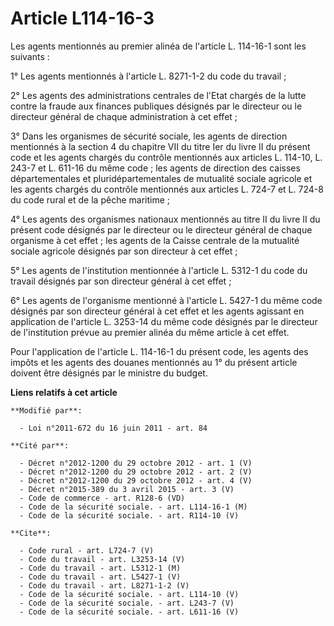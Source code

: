 # Article L114-16-3

Les agents mentionnés au premier alinéa de l'article L. 114-16-1 sont les suivants : 

1° Les agents mentionnés à l'article L. 8271-1-2 du code du travail ; 

2° Les agents des administrations centrales de l'Etat chargés de la lutte contre la fraude aux finances publiques désignés
par le directeur ou le directeur général de chaque administration à cet effet ; 

3° Dans les organismes de sécurité sociale, les agents de direction mentionnés à la section 4 du chapitre VII du titre Ier du
livre II du présent code et les agents chargés du contrôle mentionnés aux articles L. 114-10, L. 243-7 et L. 611-16 du même
code ; les agents de direction des caisses départementales et pluridépartementales de mutualité sociale agricole et les
agents chargés du contrôle mentionnés aux articles L. 724-7 et L. 724-8 du code rural et de la pêche maritime ; 

4° Les agents des organismes nationaux mentionnés au titre II du livre II du présent code désignés par le directeur ou le
directeur général de chaque organisme à cet effet ; les agents de la Caisse centrale de la mutualité sociale agricole
désignés par son directeur à cet effet ; 

5° Les agents de l'institution mentionnée à l'article L. 5312-1 du code du travail désignés par son directeur général à cet
effet ; 

6° Les agents de l'organisme mentionné à l'article L. 5427-1 du même code désignés par son directeur général à cet effet et
les agents agissant en application de l'article L. 3253-14 du même code désignés par le directeur de l'institution prévue au
premier alinéa du même article à cet effet. 

Pour l'application de l'article L. 114-16-1 du présent code, les agents des impôts et les agents des douanes mentionnés au 1°
du présent article doivent être désignés par le ministre du budget.

**Liens relatifs à cet article**

	**Modifié par**:

	  - Loi n°2011-672 du 16 juin 2011 - art. 84

	**Cité par**:

	  - Décret n°2012-1200 du 29 octobre 2012 - art. 1 (V)
	  - Décret n°2012-1200 du 29 octobre 2012 - art. 2 (V)
	  - Décret n°2012-1200 du 29 octobre 2012 - art. 4 (V)
	  - Décret n°2015-389 du 3 avril 2015 - art. 3 (V)
	  - Code de commerce - art. R128-6 (VD)
	  - Code de la sécurité sociale. - art. L114-16-1 (M)
	  - Code de la sécurité sociale. - art. R114-10 (V)

	**Cite**:

	  - Code rural - art. L724-7 (V)
	  - Code du travail - art. L3253-14 (V)
	  - Code du travail - art. L5312-1 (M)
	  - Code du travail - art. L5427-1 (V)
	  - Code du travail - art. L8271-1-2 (V)
	  - Code de la sécurité sociale. - art. L114-10 (V)
	  - Code de la sécurité sociale. - art. L243-7 (V)
	  - Code de la sécurité sociale. - art. L611-16 (V)
